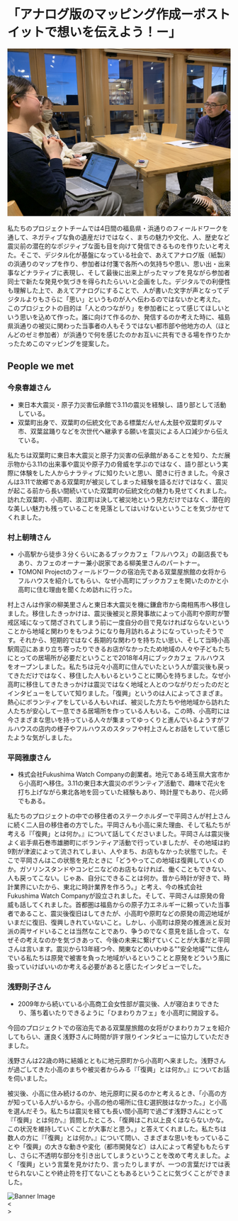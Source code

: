 # 「アナログ版のマッピング作成ーポストイットで想いを伝えよう！ー」

![alt text](images/mifuyu1.jpeg)

私たちのプロジェクトチームでは4日間の福島県・浜通りのフィールドワークを通して、ネガティブな負の遺産だけではなく、まちの魅力や文化、人、歴史など震災前の潜在的なポジティブな面も目を向けて発信できるものを作りたいと考えた。そこで、デジタル化が基盤になっている社会で、あえてアナログ版（紙製）の浜通りのマップを作り、参加者は付箋で各所への気持ちや思い、思い出・出来事などナラティブに表現し、そして最後に出来上がったマップを見ながら参加者同士で新たな発見や気づきを得られたらいいと企画をした。デジタルでの利便性も理解した上で、あえてアナログにすることで、人が書いた文字が声となってデジタルよりもさらに「思い」というものが人へ伝わるのではないかと考えた。	このプロジェクトの目的は「人とのつながり」を参加者にとって感じてほしいという思いを込めて作った。誰に向けて作るのか、発信するのか考えた時に、福島県浜通りの被災に関わった当事者の人もそうではない都市部や他地方の人（ほとんどのゼミ参加者）が浜通りで何を感じたのかお互いに共有できる場を作りたかったためこのマッピングを提案した。	

## People we met

### 今泉春雄さん

- 東日本大震災・原子力災害伝承館で3.11の震災を経験し、語り部として活動している。
- 双葉町出身で、双葉町の伝統文化である標葉だんせん太鼓や双葉町ダルマ市、双葉盆踊りなどを次世代へ継承する願いを震災による人口減少から伝えている。

私たちは双葉町に東日本大震災と原子力災害の伝承館があることを知り、ただ展示物から3.11の出来事や震災や原子力の脅威を学ぶのではなく、語り部という実際に体験をした人からナラティブに知りたいと思い、聞きに行きました。今泉さんは3.11で故郷である双葉町が被災してしまった経験を語るだけではなく、震災が起こる前から長い間続いていた双葉町の伝統文化の魅力も見せてくれました。訪れた双葉町、小高町、浪江町は決して被災地という見方だけではなく、潜在的な美しい魅力も残っていることを見落としてはいけないということを気づかせてくれました。

### 村上朝晴さん

- 小高駅から徒歩３分くらいにあるブックカフェ「フルハウス」の副店長でもあり、カフェのオーナー兼小説家である柳美里さんのパートナー。
- TOMONI Projectのフィールドワークの宿泊先である双葉屋旅館の女将からフルハウスを紹介してもらい、なぜ小高町にブックカフェを開いたのかと小高町に住む理由を聞くため訪れに行った。

村上さんは作家の柳美里さんと東日本大震災を機に鎌倉市から南相馬市へ移住しました。移住したきっかけは、震災後被災と原発事故によって小高町や原町が警戒区域になって閉ざされてしまう前に一度自分の目で見なければならないということから地域と関わりをもつようになり毎月訪れるようになっていったそうです。それから、短期的ではなく長期的な関わりを持ちたい思い、そして当時小高駅周辺にあまり立ち寄ったりできるお店がなかったため地域の人々や子どもたちにとっての居場所が必要だということで2018年4月にブックカフェ フルハウスをオープンしました。私たちは元々小高町に住んでいたという人が震災後も戻ってきただけではなく、移住した人もいるということに関心を持ちました。なぜ小高町に移住してきたきっかけは震災ではなく地域と人とのつながりだったのだとインタビューをしていて知りました。「復興」というのは人によってさまざま。熱心にボランティアをしている人もいれば、被災した方たちや他地域から訪れた人たちが安心して一息できる居場所を作っている人もいる。この時、小高町には今さまざまな思いを持っている人々が集まってゆっくりと進んでいるようすがフルハウスの店内の様子やフルハウスのスタッフや村上さんとお話をしていて感じたような気がしました。

### 平岡雅康さん

- 株式会社Fukushima Watch Companyの創業者。地元である埼玉県大宮市から小高町へ移住。3.11の東日本大震災のボランティア活動で、趣味で花火を打ち上げながら東北各地を回っていた経験もあり、時計屋でもあり、花火師でもある。

私たちのプロジェクトの中での移住者のステークホルダーで平岡さんが村上さんに続く二人目の移住者の方でした。平岡さんも小高に来た理由、そして私たちが考える『「復興」とは何か。』について話してくださいました。平岡さんは震災後よく岩手県石巻市雄勝町にボランティア活動で行っていましたが、その地域は約9割が津波によって流されてしまい、人やまち、お店もなかった状態でした。そこで平岡さんはこの状態を見たときに「どうやってこの地域は復興していくのか。ガソリンスタンドやコンビニなどのお店もなければ、働くこともできない、人も戻ってこない。じゃあ、自分にできることは何か。昔から時計が好きで、時計業界にいたから、東北に時計業界を作ろう。」と考え、今の株式会社Fukushima Watch Companyが設立されました。そして、平岡さんは原発の脅威も話してくれました。首都圏は福島からの原子力エネルギーに頼っていた当事者であること、震災後復旧はしてきたが、小高町や原町などの原発の周辺地域がいまだに復旧、復興しきれていないこと。しかし、小高町は原発の推進派と反対派の両サイドいることは当然なことであり、争うのでなく意見を話し合って、なぜその考えなのかを気づきあって、今後の未来に繋げていくことが大事だと平岡さんは言います。震災から13年経つ今、関東などのいわゆる""安全地域""に住んでいる私たちは原発で被害を負った地域がいるということと原発をどういう風に扱っていけばいいのか考える必要があると感じたインタビューでした。

### 浅野則子さん

- 2009年から続いている小高商工会女性部が震災後、人が寝泊まりできたり、落ち着いたりできるように「ひまわりカフェ」を小高町に開設する。

今回のプロジェクトでの宿泊先である双葉屋旅館の女将がひまわりカフェを紹介してもらい、運良く浅野さんに時間が許す限りインタビューに協力していただきました。

浅野さんは22歳の時に結婚とともに地元原町から小高町へ来ました。浅野さんが過ごしてきた小高のまちや被災者からみる『「復興」とは何か。』についてお話を伺いました。

被災後、小高に住み続けるのか、地元原町に戻るのかと考えるとき、「小高の方が知っている人がいるから。小高の他の場所に住む選択肢はなかった。」と小高を選んだそう。私たちは震災を経ても長い間小高町で過ごす浅野さんにとって『「復興」とは何か。』質問したところ、「復興はこれ以上良くはならないかな。この状況を維持していくことが大事だと思う。」と答えてくれました。私たちは数人の方に『「復興」とは何か。』について問い、さまざまな思いをもっていることや「復興」の大きな動きや変化（都市開発など）は人によって希望ももたらすし、さらに不透明な部分を引き出してしまうということを改めて考えました。よく「復興」という言葉を見かけたり、言ったりしますが、一つの言葉だけでは表せられないことや終止符を打てないこともあるということに気づくことができました。




<!-- 
自分たちMifuyu, Riria, Sakiの三名は今回のフクシマFWを通して、地元の人々もそうでない人々もみんなで一緒になって作る、参加型アナログマッピングを作成しました。双葉・小高・浪江に4日間滞在した感想や感じたことなどを自由にstickiesに書き込んでもらって、貼り付けて一つのマップにするというprojectを実施しました。みんなが思う存分自分の気持ちを紙媒体で共有した後、全体のmappingをrefectionし、その後「あなたにとっての復興とは」というテーマで対話を行いました。	Objectiveとしては、それぞれの想いをvisual化とnarrativeを使ってみんなで共有する！という目的がありました！	

## Agenda
2/2 morning 今泉春雄さん　東日本大震災・原子力災害伝承館を訪れた際に語り部を行っていた。語り部終了後、個人的にインタビューをお願いし、今泉さんが「文化の継承、双葉町の文化」という観点から複合災害以後取り組んできた活動についてのお話を伺うことができた。

2/2 afternoon 村上朝晴さん　フルハウスの店長のパートナーにお話を伺った。今回も個人的にインタビューをお願いし、震災直後、移住に至るまでの経緯とフルハウスカフェを創設した理由など、深く伺うことができた。

2/3 morning 平岡雅原さん　時計職人と花火職人として、震災直後移住をし、生活をしている平岡さんに二つの技を持ちながら職人としてフクシマの街に拠点を置くに至った経緯などについてお話を伺うことができた。

2/3 mid day 浅野則子さん　ひまわりカフェの運営を、震災以前から行っていた小高商工会女性部メンバーのお一人で、今回も個人的にインタビューをお願いし、震災以後も小高に残り続けることを決意した経緯や復興についての思いなどをお聞きした。 -->

<div id="banner">
  <img id="bannerImg" src="" alt="Banner Image">
  <div id="prevBtn">&lt;</div>
  <div id="nextBtn">&gt;</div>
</div>

<div id="thumbnails">
  <!-- Thumbnails will be generated dynamically -->
</div>


<script>
  // List of image paths
  const images = [
	// '../images/mifuyu1.jpeg',
	'../images/mifuyu2.jpeg',
	'../images/mifuyu3.jpeg',
	'../images/mifuyu4.jpeg',
	'../images/mifuyu5.jpeg',
	'../images/mifuyu6.jpeg',
	'../images/mifuyu7.jpeg',
	'../images/mifuyu8.jpeg',
	'../images/mifuyu9.jpeg',
	'../images/saki2.jpeg',
	'../images/saki3.jpeg',
	'../images/saki4.jpeg',
	'../images/saki5.jpeg',
	'../images/saki1.jpeg',
	// Add more image paths as needed
  ];
</script>

